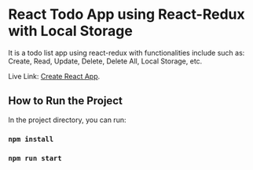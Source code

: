 # React Todo App using React-Redux with Local Storage

It is a todo list app using react-redux with functionalities include such as: Create, Read, Update, Delete, Delete All, Local Storage, etc.

Live Link: [Create React App](https://github.com/facebook/create-react-app).

## How to Run the Project

In the project directory, you can run:

### `npm install` 

### `npm run start`
